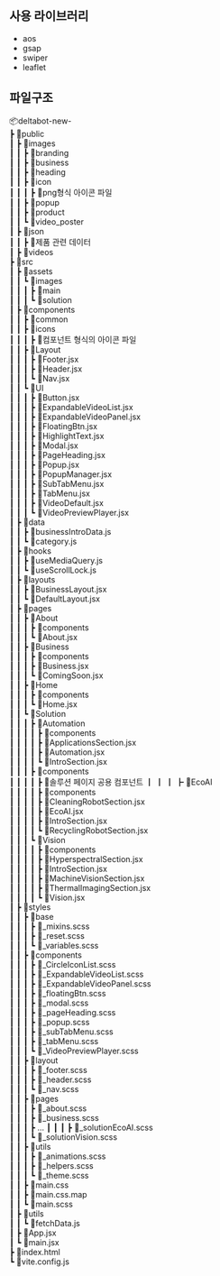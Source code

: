 ## 사용 라이브러리
- aos   
- gsap   
- swiper   
- leaflet   

## 파일구조
📦deltabot-new-   
 ┣ 📂public   
 ┃ ┣ 📂images   
 ┃ ┃ ┣ 📂branding   
 ┃ ┃ ┣ 📂business   
 ┃ ┃ ┣ 📂heading   
 ┃ ┃ ┣ 📂icon   
 ┃ ┃ ┃ ┣ 📜png형식 아이콘 파일   
 ┃ ┃ ┣ 📂popup   
 ┃ ┃ ┣ 📂product   
 ┃ ┃ ┗ 📂video_poster   
 ┃ ┣ 📂json   
 ┃ ┃ ┣ 📜제품 관련 데이터   
 ┃ ┣ 📂videos   
 ┣ 📂src   
 ┃ ┣ 📂assets   
 ┃ ┃ ┗ 📂images   
 ┃ ┃ ┃ ┣ 📂main   
 ┃ ┃ ┃ ┗ 📂solution   
 ┃ ┣ 📂components   
 ┃ ┃ ┣ 📂common   
 ┃ ┃ ┣ 📂icons   
 ┃ ┃ ┃ ┣ 📜컴포넌트 형식의 아이콘 파일   
 ┃ ┃ ┣ 📂Layout   
 ┃ ┃ ┃ ┣ 📜Footer.jsx   
 ┃ ┃ ┃ ┣ 📜Header.jsx   
 ┃ ┃ ┃ ┗ 📜Nav.jsx   
 ┃ ┃ ┗ 📂UI   
 ┃ ┃ ┃ ┣ 📜Button.jsx   
 ┃ ┃ ┃ ┣ 📜ExpandableVideoList.jsx   
 ┃ ┃ ┃ ┣ 📜ExpandableVideoPanel.jsx   
 ┃ ┃ ┃ ┣ 📜FloatingBtn.jsx   
 ┃ ┃ ┃ ┣ 📜HighlightText.jsx   
 ┃ ┃ ┃ ┣ 📜Modal.jsx   
 ┃ ┃ ┃ ┣ 📜PageHeading.jsx   
 ┃ ┃ ┃ ┣ 📜Popup.jsx   
 ┃ ┃ ┃ ┣ 📜PopupManager.jsx   
 ┃ ┃ ┃ ┣ 📜SubTabMenu.jsx   
 ┃ ┃ ┃ ┣ 📜TabMenu.jsx   
 ┃ ┃ ┃ ┣ 📜VideoDefault.jsx   
 ┃ ┃ ┃ ┗ 📜VideoPreviewPlayer.jsx   
 ┃ ┣ 📂data   
 ┃ ┃ ┣ 📜businessIntroData.js   
 ┃ ┃ ┗ 📜category.js   
 ┃ ┣ 📂hooks   
 ┃ ┃ ┣ 📜useMediaQuery.js   
 ┃ ┃ ┗ 📜useScrollLock.js   
 ┃ ┣ 📂layouts   
 ┃ ┃ ┣ 📜BusinessLayout.jsx   
 ┃ ┃ ┗ 📜DefaultLayout.jsx   
 ┃ ┣ 📂pages   
 ┃ ┃ ┣ 📂About   
 ┃ ┃ ┃ ┣ 📂components   
 ┃ ┃ ┃ ┗ 📜About.jsx   
 ┃ ┃ ┣ 📂Business   
 ┃ ┃ ┃ ┣ 📂components   
 ┃ ┃ ┃ ┣ 📜Business.jsx   
 ┃ ┃ ┃ ┗ 📜ComingSoon.jsx   
 ┃ ┃ ┣ 📂Home   
 ┃ ┃ ┃ ┣ 📂components    
 ┃ ┃ ┃ ┗ 📜Home.jsx    
 ┃ ┃ ┗ 📂Solution   
 ┃ ┃ ┃ ┣ 📂Automation   
 ┃ ┃ ┃ ┃ ┣ 📂components   
 ┃ ┃ ┃ ┃ ┣ 📜ApplicationsSection.jsx   
 ┃ ┃ ┃ ┃ ┣ 📜Automation.jsx   
 ┃ ┃ ┃ ┃ ┗ 📜IntroSection.jsx   
 ┃ ┃ ┃ ┣ 📂components   
 ┃ ┃ ┃ ┃ ┣ 📜솔루션 페이지 공용 컴포넌트
 ┃ ┃ ┃ ┣ 📂EcoAI   
 ┃ ┃ ┃ ┃ ┣ 📂components   
 ┃ ┃ ┃ ┃ ┣ 📜CleaningRobotSection.jsx   
 ┃ ┃ ┃ ┃ ┣ 📜EcoAI.jsx   
 ┃ ┃ ┃ ┃ ┣ 📜IntroSection.jsx   
 ┃ ┃ ┃ ┃ ┗ 📜RecyclingRobotSection.jsx   
 ┃ ┃ ┃ ┗ 📂Vision   
 ┃ ┃ ┃ ┃ ┣ 📂components   
 ┃ ┃ ┃ ┃ ┣ 📜HyperspectralSection.jsx   
 ┃ ┃ ┃ ┃ ┣ 📜IntroSection.jsx   
 ┃ ┃ ┃ ┃ ┣ 📜MachineVisionSection.jsx   
 ┃ ┃ ┃ ┃ ┣ 📜ThermalImagingSection.jsx   
 ┃ ┃ ┃ ┃ ┗ 📜Vision.jsx   
 ┃ ┣ 📂styles   
 ┃ ┃ ┣ 📂base   
 ┃ ┃ ┃ ┣ 📜_mixins.scss   
 ┃ ┃ ┃ ┣ 📜_reset.scss   
 ┃ ┃ ┃ ┗ 📜_variables.scss   
 ┃ ┃ ┣ 📂components   
 ┃ ┃ ┃ ┣ 📜_CircleIconList.scss   
 ┃ ┃ ┃ ┣ 📜_ExpandableVideoList.scss   
 ┃ ┃ ┃ ┣ 📜_ExpandableVideoPanel.scss   
 ┃ ┃ ┃ ┣ 📜_floatingBtn.scss   
 ┃ ┃ ┃ ┣ 📜_modal.scss   
 ┃ ┃ ┃ ┣ 📜_pageHeading.scss   
 ┃ ┃ ┃ ┣ 📜_popup.scss   
 ┃ ┃ ┃ ┣ 📜_subTabMenu.scss   
 ┃ ┃ ┃ ┣ 📜_tabMenu.scss   
 ┃ ┃ ┃ ┗ 📜_VideoPreviewPlayer.scss   
 ┃ ┃ ┣ 📂layout   
 ┃ ┃ ┃ ┣ 📜_footer.scss   
 ┃ ┃ ┃ ┣ 📜_header.scss   
 ┃ ┃ ┃ ┗ 📜_nav.scss   
 ┃ ┃ ┣ 📂pages   
 ┃ ┃ ┃ ┣ 📜_about.scss   
 ┃ ┃ ┃ ┣ 📜_business.scss   
 ┃ ┃ ┃ ┣ ... 
 ┃ ┃ ┃ ┣ 📜_solutionEcoAI.scss   
 ┃ ┃ ┃ ┗ 📜_solutionVision.scss   
 ┃ ┃ ┣ 📂utils   
 ┃ ┃ ┃ ┣ 📜_animations.scss   
 ┃ ┃ ┃ ┣ 📜_helpers.scss   
 ┃ ┃ ┃ ┗ 📜_theme.scss   
 ┃ ┃ ┣ 📜main.css   
 ┃ ┃ ┣ 📜main.css.map   
 ┃ ┃ ┗ 📜main.scss   
 ┃ ┣ 📂utils   
 ┃ ┃ ┗ 📜fetchData.js   
 ┃ ┣ 📜App.jsx   
 ┃ ┗ 📜main.jsx   
 ┣ 📜index.html   
 ┗ 📜vite.config.js   
